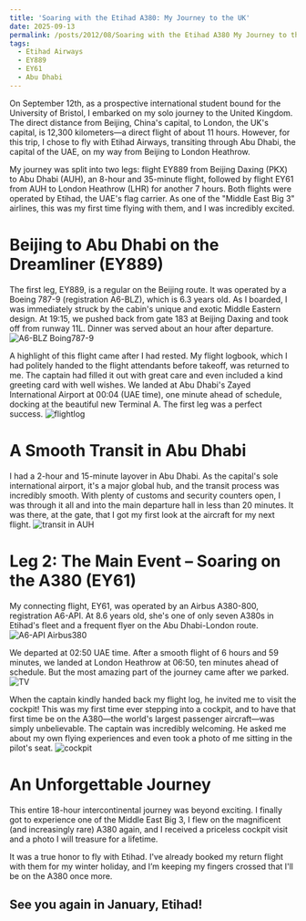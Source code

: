 ```yaml
---
title: 'Soaring with the Etihad A380: My Journey to the UK'
date: 2025-09-13
permalink: /posts/2012/08/Soaring with the Etihad A380 My Journey to the UK/
tags:
  - Etihad Airways
  - EY889
  - EY61
  - Abu Dhabi
---
```


On September 12th, as a prospective international student bound for the University of Bristol, I embarked on my solo journey to the United Kingdom. The direct distance from Beijing, China's capital, to London, the UK's capital, is 12,300 kilometers—a direct flight of about 11 hours. However, for this trip, I chose to fly with Etihad Airways, transiting through Abu Dhabi, the capital of the UAE, on my way from Beijing to London Heathrow.

My journey was split into two legs: flight EY889 from Beijing Daxing (PKX) to Abu Dhabi (AUH), an 8-hour and 35-minute flight, followed by flight EY61 from AUH to London Heathrow (LHR) for another 7 hours. Both flights were operated by Etihad, the UAE's flag carrier. As one of the "Middle East Big 3" airlines, this was my first time flying with them, and I was incredibly excited.

Beijing to Abu Dhabi on the Dreamliner (EY889)
======

The first leg, EY889, is a regular on the Beijing route. It was operated by a Boeing 787-9 (registration A6-BLZ), which is 6.3 years old. As I boarded, I was immediately struck by the cabin's unique and exotic Middle Eastern design. At 19:15, we pushed back from gate 183 at Beijing Daxing and took off from runway 11L. Dinner was served about an hour after departure.
![A6-BLZ Boing787-9](post_image\EY889-A6-BLZ.jpg)

A highlight of this flight came after I had rested. My flight logbook, which I had politely handed to the flight attendants before takeoff, was returned to me. The captain had filled it out with great care and even included a kind greeting card with well wishes. We landed at Abu Dhabi's Zayed International Airport at 00:04 (UAE time), one minute ahead of schedule, docking at the beautiful new Terminal A. The first leg was a perfect success.
![flightlog](post_image\EY889-flightlog.jpg)

A Smooth Transit in Abu Dhabi
======

I had a 2-hour and 15-minute layover in Abu Dhabi. As the capital's sole international airport, it's a major global hub, and the transit process was incredibly smooth. With plenty of customs and security counters open, I was through it all and into the main departure hall in less than 20 minutes. It was there, at the gate, that I got my first look at the aircraft for my next flight.
![transit in AUH](post_image\AUH-transit.jpg)

Leg 2: The Main Event – Soaring on the A380 (EY61)
======

My connecting flight, EY61, was operated by an Airbus A380-800, registration A6-API. At 8.6 years old, she's one of only seven A380s in Etihad's fleet and a frequent flyer on the Abu Dhabi-London route.
![A6-API Airbus380](post_image\EY61-A6-API.jpg)

We departed at 02:50 UAE time. After a smooth flight of 6 hours and 59 minutes, we landed at London Heathrow at 06:50, ten minutes ahead of schedule. But the most amazing part of the journey came after we parked.
![TV](post_image\EY61-TV.jpg)

When the captain kindly handed back my flight log, he invited me to visit the cockpit! This was my first time ever stepping into a cockpit, and to have that first time be on the A380—the world's largest passenger aircraft—was simply unbelievable. The captain was incredibly welcoming. He asked me about my own flying experiences and even took a photo of me sitting in the pilot's seat.
![cockpit](post_image\EY61-cockpit.jpg)


An Unforgettable Journey
======

This entire 18-hour intercontinental journey was beyond exciting. I finally got to experience one of the Middle East Big 3, I flew on the magnificent (and increasingly rare) A380 again, and I received a priceless cockpit visit and a photo I will treasure for a lifetime.

It was a true honor to fly with Etihad. I've already booked my return flight with them for my winter holiday, and I’m keeping my fingers crossed that I'll be on the A380 once more.

See you again in January, Etihad!
-------